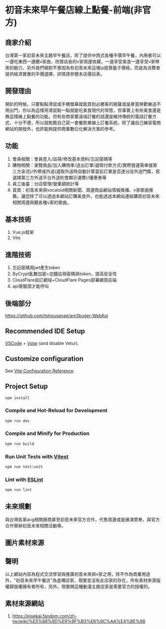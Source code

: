 # 初音未來早午餐店線上點餐-前端(非官方)

## 商家介紹
台灣第一家初音未來主題早午餐店，除了提供中西式各種平價早午餐，內用者可以一邊吃東西一邊聽v家曲、欣賞店長的v家周邊收藏，一邊享受美食一邊享受v家帶來的魅力，另外我們絕對不會因為有初音未來這塊ip就賣盤子價格，而是為消費者提供經濟實惠的平價選擇，詳情請參閱本店價目表。

## 開發理由
開趴的時候，只要點點滑鼠或手機螢幕就能買到必勝客的披薩或是麥當勞歡樂送不用出門，你以為這樣用滑鼠點一點就能吃美食現代的常態，但事實上有些美食還是無這樣線上點餐的功能，但有些商家要遠端訂餐的話還是維持傳統的電話訂餐方式，十分不便，所以就乾脆自己寫一套餐飲業線上訂餐系統，除了讓自己練習電商網站的開發外，也許能夠提供商業數位化解決方案的參考。

## 功能
1. 會員相關：會員登入/註冊/修改基本資料/忘記密碼等
2. 購物相關：瀏覽商品/加入購物車/送出訂單/選取付款方式(實際營運需串接第三方金流)/外帶或外送(選取外送時自動計算當前訂單是否達分店外送門檻，若選擇第三方外送平台外送則會顯示運費)/優惠券等
3. 員工後臺：分店管理/營業額統計等
4. 首頁：初音未來與vocaloid相關新聞、周邊商品網站情報推播、v家歌曲推薦，讓您除了可以透過本網站訂購美食外，也能透過本網站連結購買初音未來相關周邊與聽各種v家的歌曲。

## 基本技術
1. Vue.js框架
2. Vite

## 進階技術
1. 忘記密碼用jwt產生token
2. ByCrypt亂數加密+加鹽註冊密碼與token，提高安全性
3. CloudFlare自訂網域+CloudFlare Pages部署網頁前端
4. api需驗證才能呼叫

## 後端部分

https://github.com/tohousanae/am3buger-WebApi

## Recommended IDE Setup

[VSCode](https://code.visualstudio.com/) + [Volar](https://marketplace.visualstudio.com/items?itemName=Vue.volar) (and disable Vetur).

## Customize configuration

See [Vite Configuration Reference](https://vitejs.dev/config/).

## Project Setup

```sh
npm install
```

### Compile and Hot-Reload for Development

```sh
npm run dev
```

### Compile and Minify for Production

```sh
npm run build
```

### Run Unit Tests with [Vitest](https://vitest.dev/)

```sh
npm run test:unit
```

### Lint with [ESLint](https://eslint.org/)

```sh
npm run lint
```
## 未來規劃
與台灣各家acg相關廠商甚至初音未來官方合作，代售周邊或是展演票券，與官方合作舉辦初音未來相關活動等。

## 圖片素材來源

## 聲明
以上網站內容為程式交流學習與推廣初音未來與v家之用，除不作為商業用途外，"初音未來早午餐店"為虛構店家，現實並沒有此店家的存在，所有素材來源版權歸版權擁有者所有，另外，現實開這種動漫主題店家是需要官方的授權的。

## 素材來源網站
1. https://pjsekai.fandom.com/zh-tw/wiki/%E5%88%9D%E9%9F%B3%E6%9C%AA%E4%BE%86
